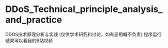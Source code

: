 # DDoS_Technical_principle_analysis_and_practice
DDOS技术原理分析与实践  (仅供学术研究和讨论，如有恶用概不负责) 程序运行结果可以看我的B站视频
